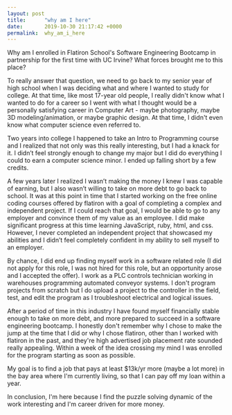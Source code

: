 ```yaml
---
layout: post
title:      "why am I here"
date:       2019-10-30 21:17:42 +0000
permalink:  why_am_i_here
---
```




Why am I enrolled in Flatiron School's Software Engineering Bootcamp in partnership for the first time with UC Irvine? 
What forces brought me to this place?

To really answer that question, we need to go back to my senior year of high school when I was deciding what and where I wanted to study for college.
At that time, like most 17-year old people, I really didn't know what I wanted to do for a career so I went with what I thought would be a personally satisfying career in Computer Art - maybe photography, maybe 3D modeling/animation, or maybe graphic design. At that time, I didn't even know what computer science even referred to.

Two years into college I happened to take an Intro to Programming course and I realized that not only was this really interesting, but I had a knack for it. I didn’t feel strongly enough to change my major but I did do everything I could to earn a computer science minor. I ended up falling short by a few credits.

A few years later I realized I wasn’t making the money I knew I was capable of earning, but I also wasn’t willing to take on more debt to go back to school. It was at this point in time that I started working on the free online coding courses offered by flatiron with a goal of completing a complex and independent project. If I could reach that goal, I would be able to go to any employer and convince them of my value as an employee. I did make significant progress at this time learning JavaScript, ruby, html, and css. However, I never completed an independent project that showcased my abilities and I didn’t feel completely confident in my ability to sell myself to an employer.

By chance, I did end up finding myself work in a software related role (I did not apply for this role, I was not hired for this role, but an opportunity arose and I accepted the offer). I work as a PLC controls technician working in warehouses programming automated conveyor systems. I don't program projects from scratch but I do upload a project to the controller in the field, test, and edit the program as I troubleshoot electrical and logical issues. 

After a period of time in this industry I have found myself financially stable enough to take on more debt, and more prepared to succeed in a software engineering bootcamp. I honestly don't remember why I chose to make the jump at the time that I did or why I chose flatiron, other than I worked with flatiron in the past, and they're high advertised job placement rate sounded really appealing. Within a week of the idea crossing my mind I was enrolled for the program starting as soon as possible.

My goal is to find a job that pays at least $13k/yr more (maybe a lot more) in the bay area where I'm currently living, so that I can pay off my loan within a year.

In conclusion, I'm here because I find the puzzle solving dynamic of the work interesting and I'm career driven for more money.




